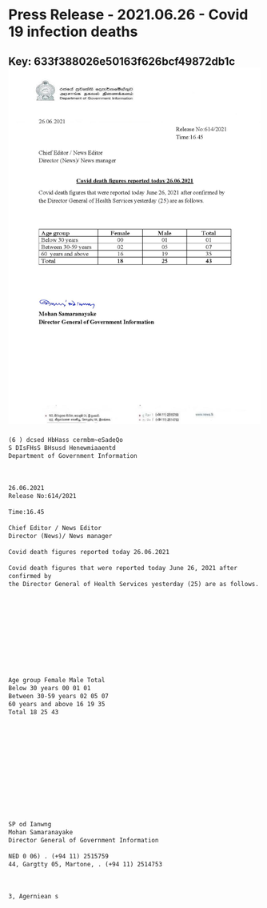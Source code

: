 # Press Release - 2021.06.26 - Covid 19 infection deaths 
Key: 633f388026e50163f626bcf49872db1c 
![img](img/633f388026e50163f626bcf49872db1c.jpg)
---
```
(6 ) dcsed HbHass cermbm~eSadeQo
S DIsFHsS BHsusd Henewmiaaentd
Department of Government Information

 

26.06.2021
Release No:614/2021

Time:16.45

Chief Editor / News Editor
Director (News)/ News manager

Covid death figures reported today 26.06.2021

Covid death figures that were reported today June 26, 2021 after confirmed by
the Director General of Health Services yesterday (25) are as follows.

 

 

 

 

 

Age group Female Male Total
Below 30 years 00 01 01
Between 30-59 years 02 05 07
60 years and above 16 19 35
Total 18 25 43

 

 

 

 

 

 

SP od Ianwng
Mohan Samaranayake
Director General of Government Information

NED 0 06) . (+94 11) 2515759
44, Gargtty 05, Martone, . (+94 11) 2514753

   

3, Agerniean s

```
